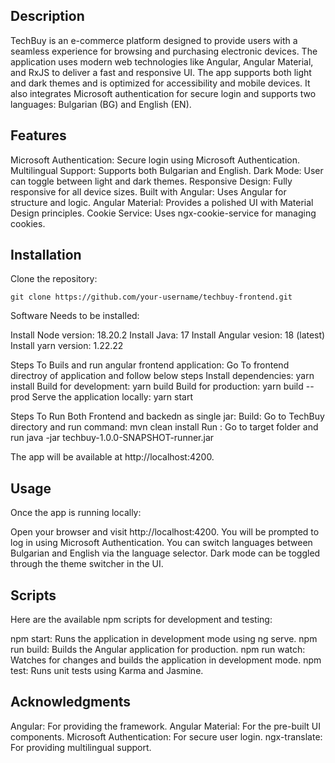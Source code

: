 ## Description

TechBuy is an e-commerce platform designed to provide users with a seamless experience for browsing and purchasing electronic devices.
The application uses modern web technologies like Angular, Angular Material, and RxJS to deliver a fast and responsive UI.
The app supports both light and dark themes and is optimized for accessibility and mobile devices.
It also integrates Microsoft authentication for secure login and supports two languages: Bulgarian (BG) and English (EN).

## Features

Microsoft Authentication: Secure login using Microsoft Authentication.
Multilingual Support: Supports both Bulgarian and English.
Dark Mode: User can toggle between light and dark themes.
Responsive Design: Fully responsive for all device sizes.
Built with Angular: Uses Angular for structure and logic.
Angular Material: Provides a polished UI with Material Design principles.
Cookie Service: Uses ngx-cookie-service for managing cookies.

## Installation

Clone the repository:

`git clone https://github.com/your-username/techbuy-frontend.git`

Software Needs to be installed:

Install Node version: 18.20.2
Install Java: 17
Install Angular vesion: 18 (latest)
Install yarn version: 1.22.22

Steps To Buils and run angular frontend application:
Go To frontend directroy of application and follow below steps
Install dependencies:  yarn install
Build for development: yarn build
Build for production: yarn build --prod
Serve the application locally: yarn start

Steps To Run Both Frontend and backedn as single jar:
Build: Go to TechBuy directory and run command:  mvn clean install 
Run : Go to target folder and run java -jar techbuy-1.0.0-SNAPSHOT-runner.jar

The app will be available at http://localhost:4200.

## Usage

Once the app is running locally:

Open your browser and visit http://localhost:4200.
You will be prompted to log in using Microsoft Authentication.
You can switch languages between Bulgarian and English via the language selector.
Dark mode can be toggled through the theme switcher in the UI.

## Scripts

Here are the available npm scripts for development and testing:

npm start: Runs the application in development mode using ng serve.
npm run build: Builds the Angular application for production.
npm run watch: Watches for changes and builds the application in development mode.
npm test: Runs unit tests using Karma and Jasmine.

## Acknowledgments

Angular: For providing the framework.
Angular Material: For the pre-built UI components.
Microsoft Authentication: For secure user login.
ngx-translate: For providing multilingual support.